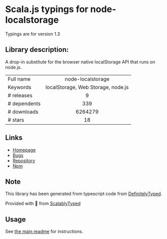 
# Scala.js typings for node-localstorage

Typings are for version 1.3

## Library description:
A drop-in substitute for the browser native localStorage API that runs on node.js.

|                    |                 |
| ------------------ | :-------------: |
| Full name          | node-localstorage |
| Keywords           | localStorage, Web Storage, node.js |
| # releases         | 9 |
| # dependents       | 339 |
| # downloads        | 6264279 |
| # stars            | 18 |

## Links
- [Homepage](https://github.com/lmaccherone/node-localstorage)
- [Bugs](https://github.com/lmaccherone/node-localstorage/issues)
- [Repository](https://github.com/lmaccherone/node-localstorage)
- [Npm](https://www.npmjs.com/package/node-localstorage)
    


## Note
This library has been generated from typescript code from [DefinitelyTyped](https://definitelytyped.org).

Provided with :purple_heart: from [ScalablyTyped](https://github.com/oyvindberg/ScalablyTyped)

## Usage
See [the main readme](../../readme.md) for instructions.


